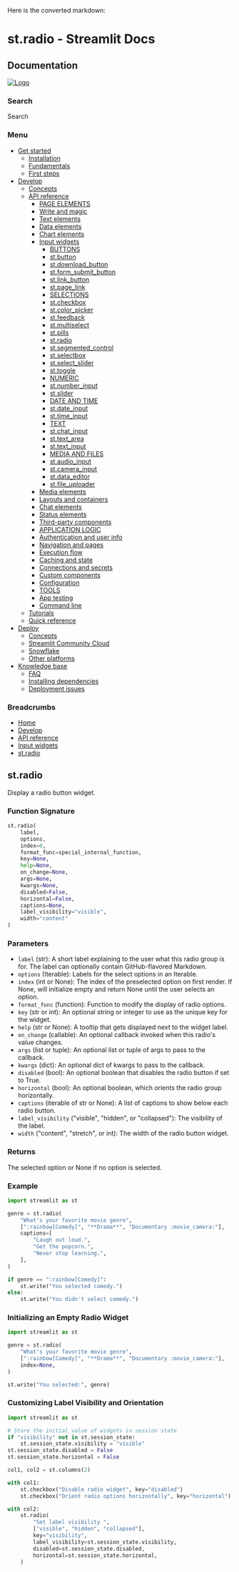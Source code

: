 Here is the converted markdown:

# st.radio - Streamlit Docs

## Documentation
[![Logo](/logo.svg)](/)

### Search
Search

### Menu
* [Get started](/get-started)
	+ [Installation](/get-started/installation)
	+ [Fundamentals](/get-started/fundamentals)
	+ [First steps](/get-started/tutorials)
* [Develop](/develop)
	+ [Concepts](/develop/concepts)
	+ [API reference](/develop/api-reference)
		- [PAGE ELEMENTS](#)
		- [Write and magic](/develop/api-reference/write-magic)
		- [Text elements](/develop/api-reference/text)
		- [Data elements](/develop/api-reference/data)
		- [Chart elements](/develop/api-reference/charts)
		- [Input widgets](/develop/api-reference/widgets)
			- [BUTTONS](#)
			- [st.button](/develop/api-reference/widgets/st.button)
			- [st.download_button](/develop/api-reference/widgets/st.download_button)
			- [st.form_submit_button](/develop/api-reference/execution-flow/st.form_submit_button)
			- [st.link_button](/develop/api-reference/widgets/st.link_button)
			- [st.page_link](/develop/api-reference/widgets/st.page_link)
			- [SELECTIONS](#)
			- [st.checkbox](/develop/api-reference/widgets/st.checkbox)
			- [st.color_picker](/develop/api-reference/widgets/st.color_picker)
			- [st.feedback](/develop/api-reference/widgets/st.feedback)
			- [st.multiselect](/develop/api-reference/widgets/st.multiselect)
			- [st.pills](/develop/api-reference/widgets/st.pills)
			- [st.radio](/develop/api-reference/widgets/st.radio)
			- [st.segmented_control](/develop/api-reference/widgets/st.segmented_control)
			- [st.selectbox](/develop/api-reference/widgets/st.selectbox)
			- [st.select_slider](/develop/api-reference/widgets/st.select_slider)
			- [st.toggle](/develop/api-reference/widgets/st.toggle)
			- [NUMERIC](#)
			- [st.number_input](/develop/api-reference/widgets/st.number_input)
			- [st.slider](/develop/api-reference/widgets/st.slider)
			- [DATE AND TIME](#)
			- [st.date_input](/develop/api-reference/widgets/st.date_input)
			- [st.time_input](/develop/api-reference/widgets/st.time_input)
			- [TEXT](#)
			- [st.chat_input](/develop/api-reference/chat/st.chat_input)
			- [st.text_area](/develop/api-reference/widgets/st.text_area)
			- [st.text_input](/develop/api-reference/widgets/st.text_input)
			- [MEDIA AND FILES](#)
			- [st.audio_input](/develop/api-reference/widgets/st.audio_input)
			- [st.camera_input](/develop/api-reference/widgets/st.camera_input)
			- [st.data_editor](/develop/api-reference/data/st.data_editor)
			- [st.file_uploader](/develop/api-reference/widgets/st.file_uploader)
		- [Media elements](/develop/api-reference/media)
		- [Layouts and containers](/develop/api-reference/layout)
		- [Chat elements](/develop/api-reference/chat)
		- [Status elements](/develop/api-reference/status)
		- [Third-party components](https://streamlit.io/components)
		- [APPLICATION LOGIC](#)
		- [Authentication and user info](/develop/api-reference/user)
		- [Navigation and pages](/develop/api-reference/navigation)
		- [Execution flow](/develop/api-reference/execution-flow)
		- [Caching and state](/develop/api-reference/caching-and-state)
		- [Connections and secrets](/develop/api-reference/connections)
		- [Custom components](/develop/api-reference/custom-components)
		- [Configuration](/develop/api-reference/configuration)
		- [TOOLS](#)
		- [App testing](/develop/api-reference/app-testing)
		- [Command line](/develop/api-reference/cli)
	+ [Tutorials](/develop/tutorials)
	+ [Quick reference](/develop/quick-reference)
* [Deploy](/deploy)
	+ [Concepts](/deploy/concepts)
	+ [Streamlit Community Cloud](/deploy/streamlit-community-cloud)
	+ [Snowflake](/deploy/snowflake)
	+ [Other platforms](/deploy/tutorials)
* [Knowledge base](/knowledge-base)
	+ [FAQ](/knowledge-base/using-streamlit)
	+ [Installing dependencies](/knowledge-base/dependencies)
	+ [Deployment issues](/knowledge-base/deploy)

### Breadcrumbs
* [Home](/)
* [Develop](/develop)
* [API reference](/develop/api-reference)
* [Input widgets](/develop/api-reference/widgets)
* [st.radio](/develop/api-reference/widgets/st.radio)

## st.radio
Display a radio button widget.

### Function Signature
```python
st.radio(
    label, 
    options, 
    index=0, 
    format_func=special_internal_function, 
    key=None, 
    help=None, 
    on_change=None, 
    args=None, 
    kwargs=None, 
    disabled=False, 
    horizontal=False, 
    captions=None, 
    label_visibility="visible", 
    width="content"
)
```

### Parameters

* `label` (str): A short label explaining to the user what this radio group is for. The label can optionally contain GitHub-flavored Markdown.
* `options` (Iterable): Labels for the select options in an Iterable.
* `index` (int or None): The index of the preselected option on first render. If None, will initialize empty and return None until the user selects an option.
* `format_func` (function): Function to modify the display of radio options.
* `key` (str or int): An optional string or integer to use as the unique key for the widget.
* `help` (str or None): A tooltip that gets displayed next to the widget label.
* `on_change` (callable): An optional callback invoked when this radio's value changes.
* `args` (list or tuple): An optional list or tuple of args to pass to the callback.
* `kwargs` (dict): An optional dict of kwargs to pass to the callback.
* `disabled` (bool): An optional boolean that disables the radio button if set to True.
* `horizontal` (bool): An optional boolean, which orients the radio group horizontally.
* `captions` (iterable of str or None): A list of captions to show below each radio button.
* `label_visibility` ("visible", "hidden", or "collapsed"): The visibility of the label.
* `width` ("content", "stretch", or int): The width of the radio button widget.

### Returns
The selected option or None if no option is selected.

### Example
```python
import streamlit as st

genre = st.radio(
    "What's your favorite movie genre",
    [":rainbow[Comedy]", "**Drama**", "Documentary :movie_camera:"],
    captions=[
        "Laugh out loud.",
        "Get the popcorn.",
        "Never stop learning.",
    ],
)

if genre == ":rainbow[Comedy]":
    st.write("You selected comedy.")
else:
    st.write("You didn't select comedy.")
```

### Initializing an Empty Radio Widget
```python
import streamlit as st

genre = st.radio(
    "What's your favorite movie genre",
    [":rainbow[Comedy]", "**Drama**", "Documentary :movie_camera:"],
    index=None,
)

st.write("You selected:", genre)
```

### Customizing Label Visibility and Orientation
```python
import streamlit as st

# Store the initial value of widgets in session state
if "visibility" not in st.session_state:
    st.session_state.visibility = "visible"
st.session_state.disabled = False
st.session_state.horizontal = False

col1, col2 = st.columns(2)

with col1:
    st.checkbox("Disable radio widget", key="disabled")
    st.checkbox("Orient radio options horizontally", key="horizontal")

with col2:
    st.radio(
        "Set label visibility ",
        ["visible", "hidden", "collapsed"],
        key="visibility",
        label_visibility=st.session_state.visibility,
        disabled=st.session_state.disabled,
        horizontal=st.session_state.horizontal,
    )
```